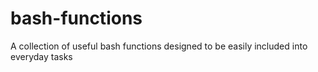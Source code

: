 # bash-functions
A collection of useful bash functions designed to be easily included into everyday tasks
